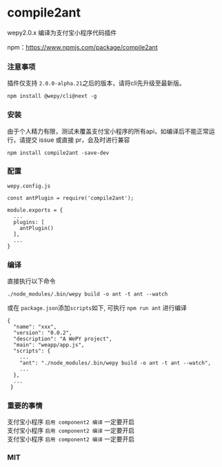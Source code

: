# compile2ant
wepy2.0.x 编译为支付宝小程序代码插件  

npm：https://www.npmjs.com/package/compile2ant

### 注意事项
插件仅支持 `2.0.0-alpha.21`之后的版本，请将cli先升级至最新版。

`npm install @wepy/cli@next -g`

### 安装

由于个人精力有限，测试未覆盖支付宝小程序的所有api，如编译后不能正常运行，请提交 issue 或直接 pr，会及时进行兼容

```
npm install compile2ant -save-dev
```

### 配置

`wepy.config.js`
```
const antPlugin = require('compile2ant');

module.exports = {
  ...
  plugins: [
    antPlugin()
  ],
  ...
}

```

### 编译

直接执行以下命令
```
./node_modules/.bin/wepy build -o ant -t ant --watch
```
或在 `package.json`添加`scripts`如下, 可执行 `npm run ant` 进行编译
```
{
  "name": "xxx",
  "version": "0.0.2",
  "description": "A WePY project",
  "main": "weapp/app.js",
  "scripts": {
    ...
    "ant": "./node_modules/.bin/wepy build -o ant -t ant --watch",
    ...
  },
  ...
 }
```
### 重要的事情

支付宝小程序 `启用 component2 编译` 一定要开启  
支付宝小程序 `启用 component2 编译` 一定要开启  
支付宝小程序 `启用 component2 编译` 一定要开启  

### MIT
